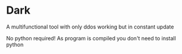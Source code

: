 # Dark
A multifunctional tool with only ddos working but in constant update

No python required! 
As program is compiled you don't need to install python
